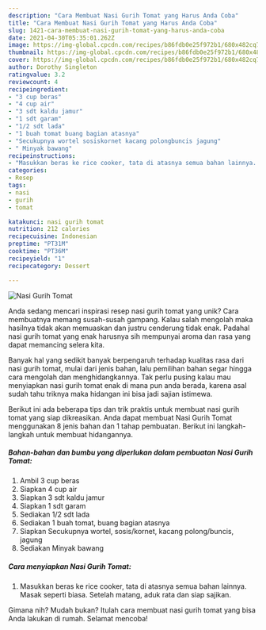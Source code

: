 ```yaml
---
description: "Cara Membuat Nasi Gurih Tomat yang Harus Anda Coba"
title: "Cara Membuat Nasi Gurih Tomat yang Harus Anda Coba"
slug: 1421-cara-membuat-nasi-gurih-tomat-yang-harus-anda-coba
date: 2021-04-30T05:35:01.262Z
image: https://img-global.cpcdn.com/recipes/b86fdb0e25f972b1/680x482cq70/nasi-gurih-tomat-foto-resep-utama.jpg
thumbnail: https://img-global.cpcdn.com/recipes/b86fdb0e25f972b1/680x482cq70/nasi-gurih-tomat-foto-resep-utama.jpg
cover: https://img-global.cpcdn.com/recipes/b86fdb0e25f972b1/680x482cq70/nasi-gurih-tomat-foto-resep-utama.jpg
author: Dorothy Singleton
ratingvalue: 3.2
reviewcount: 4
recipeingredient:
- "3 cup beras"
- "4 cup air"
- "3 sdt kaldu jamur"
- "1 sdt garam"
- "1/2 sdt lada"
- "1 buah tomat buang bagian atasnya"
- "Secukupnya wortel sosiskornet kacang polongbuncis jagung"
- " Minyak bawang"
recipeinstructions:
- "Masukkan beras ke rice cooker, tata di atasnya semua bahan lainnya. Masak seperti biasa. Setelah matang, aduk rata dan siap sajikan."
categories:
- Resep
tags:
- nasi
- gurih
- tomat

katakunci: nasi gurih tomat 
nutrition: 212 calories
recipecuisine: Indonesian
preptime: "PT31M"
cooktime: "PT36M"
recipeyield: "1"
recipecategory: Dessert

---
```



![Nasi Gurih Tomat](https://img-global.cpcdn.com/recipes/b86fdb0e25f972b1/680x482cq70/nasi-gurih-tomat-foto-resep-utama.jpg)

Anda sedang mencari inspirasi resep nasi gurih tomat yang unik? Cara membuatnya memang susah-susah gampang. Kalau salah mengolah maka hasilnya tidak akan memuaskan dan justru cenderung tidak enak. Padahal nasi gurih tomat yang enak harusnya sih mempunyai aroma dan rasa yang dapat memancing selera kita.



Banyak hal yang sedikit banyak berpengaruh terhadap kualitas rasa dari nasi gurih tomat, mulai dari jenis bahan, lalu pemilihan bahan segar hingga cara mengolah dan menghidangkannya. Tak perlu pusing kalau mau menyiapkan nasi gurih tomat enak di mana pun anda berada, karena asal sudah tahu triknya maka hidangan ini bisa jadi sajian istimewa.


Berikut ini ada beberapa tips dan trik praktis untuk membuat nasi gurih tomat yang siap dikreasikan. Anda dapat membuat Nasi Gurih Tomat menggunakan 8 jenis bahan dan 1 tahap pembuatan. Berikut ini langkah-langkah untuk membuat hidangannya.

<!--inarticleads1-->

##### Bahan-bahan dan bumbu yang diperlukan dalam pembuatan Nasi Gurih Tomat:

1. Ambil 3 cup beras
1. Siapkan 4 cup air
1. Siapkan 3 sdt kaldu jamur
1. Siapkan 1 sdt garam
1. Sediakan 1/2 sdt lada
1. Sediakan 1 buah tomat, buang bagian atasnya
1. Siapkan Secukupnya wortel, sosis/kornet, kacang polong/buncis, jagung
1. Sediakan  Minyak bawang




<!--inarticleads2-->

##### Cara menyiapkan Nasi Gurih Tomat:

1. Masukkan beras ke rice cooker, tata di atasnya semua bahan lainnya. Masak seperti biasa. Setelah matang, aduk rata dan siap sajikan.




Gimana nih? Mudah bukan? Itulah cara membuat nasi gurih tomat yang bisa Anda lakukan di rumah. Selamat mencoba!
